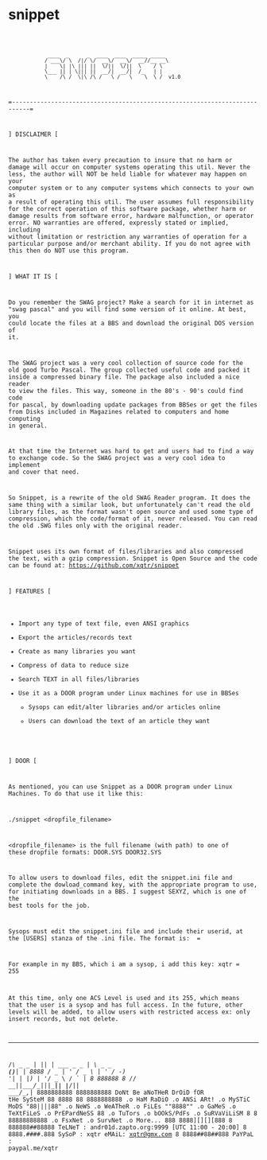 # snippet
<code>

                 ____  _      _  ____  ____  _____ _____ 
                / ___\/ \  /|/ \/  __\/  __\/  __//__ __\
                |    \| |\ ||| ||  \/||  \/||  \    / \  
                \___ || | \||| ||  __/|  __/|  /_   | |  
                \____/\_/  \|\_/\_/   \_/   \____\  \_/  v1.0

=---------------------------------------------------------------------------=

  ] DISCLAIMER [

   The author has taken every precaution to insure that no harm or damage
will occur on computer systems operating this util.  Never the less, the
author will NOT be held liable for whatever may happen on your computer
system or to any computer systems which connects to your own as a result of
operating this util.  The user assumes full responsibility for the correct
operation of this software package, whether harm or damage results from
software error, hardware malfunction, or operator error.  NO warranties are
offered, expressly stated or implied, including without limitation or
restriction any warranties of operation for a particular purpose and/or
merchant ability.  If you do not agree with this then do NOT use this
program.


  ] WHAT IT IS [

  Do you remember the SWAG project? Make a search for it in internet as "swag
pascal" and you will find some version of it online. At best, you could
locate the files at a BBS and download the original DOS version of it.

  The SWAG project was a very cool collection of source code for the old good
Turbo Pascal. The group collected useful code and packed it inside a
compressed binary file. The package also included a nice reader to view the
files. This way, someone in the 80's - 90's could find code for pascal, by
downloading update packages from BBSes or get the files  from Disks included
in Magazines related to computers and home computing in general.

  At that time the Internet was hard to get and users had to find a way to
exchange code. So the SWAG project was a very cool idea to implement and
cover that need.

  So Snippet, is a rewrite of the old SWAG Reader program. It does the same
thing with a similar look, but unfortunately can't read the old library
files, as the format wasn't open source and used some type of compression,
which the code/format of it, never released. You can read the old .SWG files
only with the original reader.

  Snippet uses its own format of files/libraries and also compressed the
text, with a gzip compression. Snippet is Open Source and the code can be
found at: https://github.com/xqtr/snippet



  ] FEATURES [

  * Import any type of text file, even ANSI graphics
  * Export the articles/records text
  * Create as many libraries you want
  * Compress of data to reduce size
  * Search TEXT in all files/libraries
  * Use it as a DOOR program under Linux machines for use in BBSes
    - Sysops can edit/alter libraries and/or articles online
    - Users can download the text of an article they want


  ] DOOR [

  As mentioned, you can use Snippet as a DOOR program under Linux Machines.
To do that use it like this:

  ./snippet <dropfile_filename>

  <dropfile_filename> is the full filename (with path) to one of these
dropfile formats:
                  DOOR.SYS
                  DOOR32.SYS

  To allow users to download files, edit the snippet.ini file and complete
the dowload_command key, with the appropriate program to use, for initiating
downloads in a BBS. I suggest SEXYZ, which is one of the best tools for the
job.

  Sysops must edit the snippet.ini file and include their userid, at the
[USERS] stanza of the .ini file. The format is:
  <username> = <ACS Level>

  For example in my BBS, which i am a sysop, i add this key:
  xqtr = 255

  At this time, only one ACS Level is used and its 255, which means that the
user is a sysop and has full access. In the future, other levels will be
added, to allow users with restricted access ex: only insert records, but not
delete.
</code>
<code>

   _            _   _              ___          _    _       
  /_\  _ _  ___| |_| |_  ___ _ _  |   \ _ _ ___(_)__| |               8888
 / _ \| ' \/ _ \  _| ' \/ -_) '_| | |) | '_/ _ \ / _` |            8 888888 8
/_/ \_\_||_\___/\__|_||_\___|_|   |___/|_| \___/_\__,_|            8888888888
                                                                   8888888888
         DoNt Be aNoTHeR DrOiD fOR tHe SySteM                      88 8888 88
                                                                   8888888888
    .o HaM RaDiO    .o ANSi ARt!       .o MySTiC MoDS              "88||||88"
    .o NeWS         .o WeATheR         .o FiLEs                     ""8888""
    .o GaMeS        .o TeXtFiLeS       .o PrEPardNeSS                  88
    .o TuTors       .o bOOkS/PdFs      .o SuRVaViLiSM          8 8 88888888888
    .o FsxNet       .o SurvNet         .o More...            888 8888][][][888
                                                               8 888888##88888
   TeLNeT : andr01d.zapto.org:9999 [UTC 11:00 - 20:00]         8 8888.####.888
   SySoP  : xqtr                   eMAiL: xqtr@gmx.com         8 8888##88##888
   PaYPaL : paypal.me/xqtr

</code>

